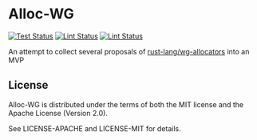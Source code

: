 Alloc-WG
========


[![Test Status](https://github.com/TimDiekmann/alloc-wg/workflows/Test/badge.svg)](https://github.com/TimDiekmann/alloc-wg/actions?workflow=Test) [![Lint Status](https://github.com/TimDiekmann/alloc-wg/workflows/Lint/badge.svg)](https://github.com/TimDiekmann/alloc-wg/actions?workflow=Lint) [![Lint Status](https://img.shields.io/static/v1?label=Docs&message=master&color=5479ab)](https://timdiekmann.github.io/alloc-wg/alloc_wg/index.html)

An attempt to collect several proposals of [rust-lang/wg-allocators](https://github.com/rust-lang/wg-allocators) into an 
MVP

License
-------
Alloc-WG is distributed under the terms of both the MIT license and the Apache License (Version 2.0).

See LICENSE-APACHE and LICENSE-MIT for details.